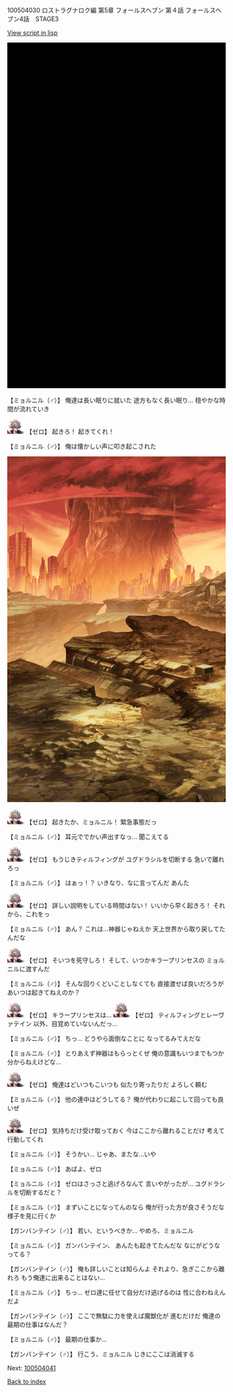 100504030 ロストラグナロク編 第5章 フォールスヘブン 第４話 フォールスヘブン4話　STAGE3

[View script in lisp](../scripts/100504030.txt)

![bg_black.png](../images/backgrounds/bg_black.png)

【ミョルニル（♂）】
俺達は長い眠りに就いた
途方もなく長い眠り…
穏やかな時間が流れていき

<img src="../images/units/23.png" alt="23.png" height="34"/>
【ゼロ】
起きろ！
起きてくれ！

【ミョルニル（♂）】
俺は懐かしい声に叩き起こされた

![underwild.png](../images/backgrounds/underwild.png)

<img src="../images/units/23.png" alt="23.png" height="34"/>
【ゼロ】
起きたか、ミョルニル！
緊急事態だっ

【ミョルニル（♂）】
耳元ででかい声出すなっ…
聞こえてる

<img src="../images/units/23.png" alt="23.png" height="34"/>
【ゼロ】
もうじきティルフィングが
ユグドラシルを切断する
急いで離れろっ

【ミョルニル（♂）】
はぁっ！？
いきなり、なに言ってんだ
あんた

<img src="../images/units/23.png" alt="23.png" height="34"/>
【ゼロ】
詳しい説明をしている時間はない！
いいから早く起きろ！
それから、これをっ

【ミョルニル（♂）】
あん？
これは…神器じゃねえか
天上世界から取り戻してたんだな

<img src="../images/units/23.png" alt="23.png" height="34"/>
【ゼロ】
そいつを死守しろ！
そして、いつかキラープリンセスの
ミョルニルに渡すんだ

【ミョルニル（♂）】
そんな回りくどいことしなくても
直接渡せば良いだろうが
あいつは起きてねえのか？

<img src="../images/units/23.png" alt="23.png" height="34"/>
【ゼロ】
キラープリンセスは…

<img src="../images/units/23.png" alt="23.png" height="34"/>
【ゼロ】
ティルフィングとレーヴァテイン
以外、目覚めていないんだっ…

【ミョルニル（♂）】
ちっ…
どうやら面倒なことに
なってるみてえだな

【ミョルニル（♂）】
とりあえず神器はもらっとくぜ
俺の意識もいつまでもつか
分からねえけどな…

<img src="../images/units/23.png" alt="23.png" height="34"/>
【ゼロ】
俺達はどいつもこいつも
似たり寄ったりだ
よろしく頼む

【ミョルニル（♂）】
他の連中はどうしてる？
俺が代わりに起こして回っても良いぜ

<img src="../images/units/23.png" alt="23.png" height="34"/>
【ゼロ】
気持ちだけ受け取っておく
今はここから離れることだけ
考えて行動してくれ

【ミョルニル（♂）】
そうかい…
じゃあ、またな…いや

【ミョルニル（♂）】
あばよ、ゼロ

【ミョルニル（♂）】
ゼロはさっさと逃げろなんて
言いやがったが…
ユグドラシルを切断するだと？

【ミョルニル（♂）】
まずいことになってんのなら
俺が行った方が良さそうだな
様子を見に行くか

【ガンバンテイン（♂）】
若い、というべきか…
やめろ、ミョルニル

【ミョルニル（♂）】
ガンバンテイン、
あんたも起きてたんだな
なにがどうなってる？

【ガンバンテイン（♂）】
俺も詳しいことは知らんよ
それより、急ぎここから離れろ
もう俺達に出来ることはない…

【ミョルニル（♂）】
ちっ…
ゼロ達に任せて自分だけ逃げるのは
性に合わねえんだよ

【ガンバンテイン（♂）】
ここで無駄に力を使えば魔獣化が
進むだけだ
俺達の最期の仕事はなんだ？

【ミョルニル（♂）】
最期の仕事か…

【ガンバンテイン（♂）】
行こう、ミョルニル
じきにここは消滅する

Next: [100504041](100504041.md)

[Back to index](index.md)
